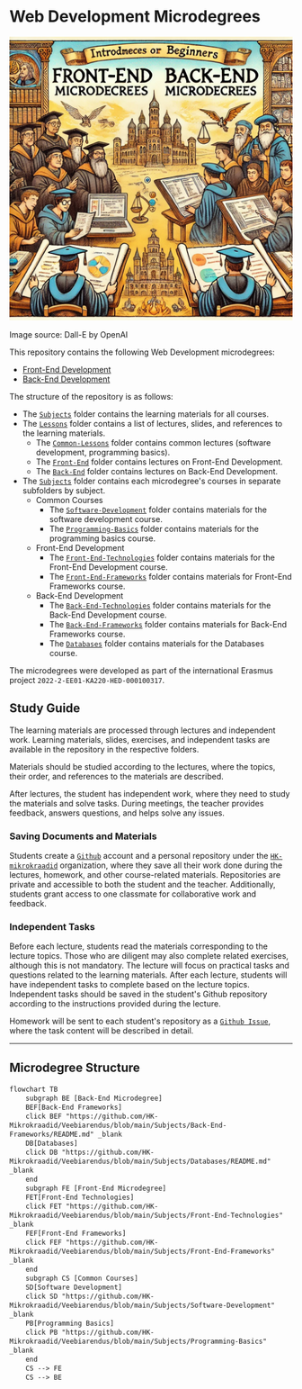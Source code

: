 # Web Development Microdegrees

![alt text](Microdegrees.webp)

Image source: Dall-E by OpenAI

This repository contains the following Web Development microdegrees:

- [Front-End Development](./FE)
- [Back-End Development](./BE)

The structure of the repository is as follows:

- The [`Subjects`](./) folder contains the learning materials for all courses.
- The [`Lessons`](./Lessons/) folder contains a list of lectures, slides, and references to the learning materials.
  - The [`Common-Lessons`](./Lessons/Common-Lessons/) folder contains common lectures (software development, programming basics).
  - The [`Front-End`](./Lessons/Front-End/) folder contains lectures on Front-End Development.
  - The [`Back-End`](./Lessons/Back-End/) folder contains lectures on Back-End Development.
- The [`Subjects`](./) folder contains each microdegree's courses in separate subfolders by subject.
  - Common Courses
    - The [`Software-Development`](./Software-Development/) folder contains materials for the software development course.
    - The [`Programming-Basics`](./Programming-Basics/) folder contains materials for the programming basics course.
  - Front-End Development
    - The [`Front-End-Technologies`](./Front-End-Technologies/) folder contains materials for the Front-End Development course.
    - The [`Front-End-Frameworks`](./Front-End-Frameworks/) folder contains materials for Front-End Frameworks course.
  - Back-End Development
    - The [`Back-End-Technologies`](./Back-End-Technologies/) folder contains materials for the Back-End Development course.
    - The [`Back-End-Frameworks`](./Back-End-Frameworks/) folder contains materials for Back-End Frameworks course.
    - The [`Databases`](./Databases/) folder contains materials for the Databases course.

The microdegrees were developed as part of the international Erasmus project `2022-2-EE01-KA220-HED-000100317`.

## Study Guide

The learning materials are processed through lectures and independent work. Learning materials, slides, exercises, and independent tasks are available in the repository in the respective folders.

Materials should be studied according to the lectures, where the topics, their order, and references to the materials are described.

After lectures, the student has independent work, where they need to study the materials and solve tasks. During meetings, the teacher provides feedback, answers questions, and helps solve any issues.

### Saving Documents and Materials

Students create a [`Github`](Software-Development/Topics/Github/README.md) account and a personal repository under the [`HK-mikrokraadid`](https://github.com/FE-BE-Microdegrees/) organization, where they save all their work done during the lectures, homework, and other course-related materials. Repositories are private and accessible to both the student and the teacher. Additionally, students grant access to one classmate for collaborative work and feedback.

### Independent Tasks

Before each lecture, students read the materials corresponding to the lecture topics. Those who are diligent may also complete related exercises, although this is not mandatory. The lecture will focus on practical tasks and questions related to the learning materials. After each lecture, students will have independent tasks to complete based on the lecture topics. Independent tasks should be saved in the student's Github repository according to the instructions provided during the lecture.

Homework will be sent to each student's repository as a [`Github Issue`](Software-Development/Topics/Github-Issue/README.md), where the task content will be described in detail.

---

## Microdegree Structure

```mermaid
flowchart TB
    subgraph BE [Back-End Microdegree]
    BEF[Back-End Frameworks]
    click BEF "https://github.com/HK-Mikrokraadid/Veebiarendus/blob/main/Subjects/Back-End-Frameworks/README.md" _blank
    DB[Databases]
    click DB "https://github.com/HK-Mikrokraadid/Veebiarendus/blob/main/Subjects/Databases/README.md" _blank
    end
    subgraph FE [Front-End Microdegree]
    FET[Front-End Technologies]
    click FET "https://github.com/HK-Mikrokraadid/Veebiarendus/blob/main/Subjects/Front-End-Technologies" _blank
    FEF[Front-End Frameworks]
    click FEF "https://github.com/HK-Mikrokraadid/Veebiarendus/blob/main/Subjects/Front-End-Frameworks" _blank
    end
    subgraph CS [Common Courses]
    SD[Software Development]
    click SD "https://github.com/HK-Mikrokraadid/Veebiarendus/blob/main/Subjects/Software-Development" _blank
    PB[Programming Basics]
    click PB "https://github.com/HK-Mikrokraadid/Veebiarendus/blob/main/Subjects/Programming-Basics" _blank
    end
    CS --> FE
    CS --> BE

```
